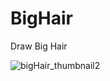 # BigHair
 Draw Big Hair

 
![bigHair_thumbnail2](https://github.com/user-attachments/assets/18b7f7ab-6c72-4338-93b8-e8bf2aea9d9a)
